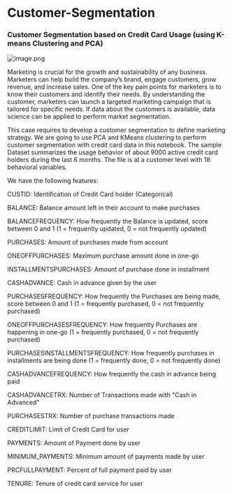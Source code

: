# Customer-Segmentation
### Customer Segmentation based on Credit Card Usage (using K-means Clustering and PCA)

![image.png](https://github.com/Nasim-Afzali/Customer-Segmentation/blob/main/Screenshot%202023-05-22%20193731.png)

Marketing is crucial for the growth and sustainability of any business.
Marketers can help build the company’s brand, engage customers, grow revenue, and increase sales.
One of the key pain points for marketers is to know their customers and identify their needs.
By understanding the customer, marketers can launch a targeted marketing campaign that is tailored for specific needs.
If data about the customers is available, data science can be applied to perform market segmentation. 

This case requires to develop a customer segmentation to define marketing strategy.
We are going to use PCA and KMeans clustering to perform customer segmentation with credit card data in this notebook.
The sample Dataset summarizes the usage behavior of about 9000 active credit card holders during the last 6 months.
The file is at a customer level with 18 behavioral variables.


We have the following features:

CUSTID: Identification of Credit Card holder (Categorical)

BALANCE: Balance amount left in their account to make purchases 

BALANCEFREQUENCY: How frequently the Balance is updated, score between 0 and 1 (1 = frequently updated, 0 = not frequently updated)

PURCHASES: Amount of purchases made from account

ONEOFFPURCHASES: Maximum purchase amount done in one-go

INSTALLMENTSPURCHASES: Amount of purchase done in installment

CASHADVANCE: Cash in advance given by the user

PURCHASESFREQUENCY: How frequently the Purchases are being made, score between 0 and 1 (1 = frequently purchased, 0 = not frequently purchased)

ONEOFFPURCHASESFREQUENCY: How frequently Purchases are happening in one-go (1 = frequently purchased, 0 = not frequently purchased)

PURCHASESINSTALLMENTSFREQUENCY: How frequently purchases in installments are being done (1 = frequently done, 0 = not frequently done)

CASHADVANCEFREQUENCY: How frequently the cash in advance being paid

CASHADVANCETRX: Number of Transactions made with "Cash in Advanced"

PURCHASESTRX: Number of purchase transactions made

CREDITLIMIT: Limit of Credit Card for user

PAYMENTS: Amount of Payment done by user

MINIMUM_PAYMENTS: Minimum amount of payments made by user

PRCFULLPAYMENT: Percent of full payment paid by user

TENURE: Tenure of credit card service for user

